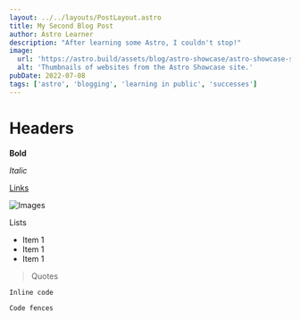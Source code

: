 ```yaml
---
layout: ../../layouts/PostLayout.astro
title: My Second Blog Post
author: Astro Learner
description: "After learning some Astro, I couldn't stop!"
image:
  url: 'https://astro.build/assets/blog/astro-showcase/astro-showcase-screenshot.jpg'
  alt: 'Thumbnails of websites from the Astro Showcase site.'
pubDate: 2022-07-08
tags: ['astro', 'blogging', 'learning in public', 'successes']
---
```


# Headers

**Bold**

_Italic_

[Links](/docs/nodes)

![Images](/logo.svg)

Lists

- Item 1
- Item 1
- Item 1

> Quotes

`Inline code`

```
Code fences
```
